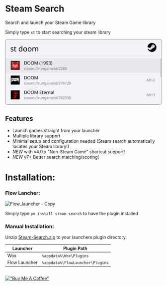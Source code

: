 
# Steam Search
Search and launch your Steam Game library

Simply type `st` to start searching your steam library

![screenshot](assets/screenshot.svg)

## Features

* Launch games straight from your launcher
* Multiple library support
* Minimal setup and configuration needed (Steam search automatically locates your Steam library!)
* *NEW* with v4.0.x "Non-Steam Game" shortcut support!
* *NEW* v7+ Better search matching/scoring!

# Installation:

### Flow Lancher:
![Flow_launcher - Copy](https://user-images.githubusercontent.com/535299/145102800-c6c46331-c9e2-4aa4-b492-be219b0b41ff.png)

Simply type `pm install steam search` to have the plugin installed

### Manual Installation:

Unzip [Steam-Search.zip](https://github.com/Garulf/Steam-Search/releases/latest) to your launchers plugin directory.

| Launcher      | Plugin Path                      |
|---------------|----------------------------------|
| Wox           | `%appdata%\Wox\Plugins`          |
| Flow Launcher | `%appdata%\FlowLauncher\Plugins` |

##
[!["Buy Me A Coffee"](https://www.buymeacoffee.com/assets/img/custom_images/orange_img.png)](https://www.buymeacoffee.com/garulf)
